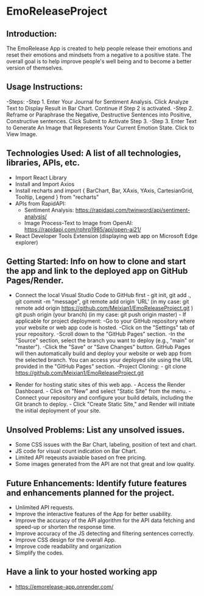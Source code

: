 # EmoReleaseProject

Introduction: 
-
The EmoRelease App is created to help people release their emotions and reset their emotions and mindsets from a negative to a positive state. The overall goal is to help improve people's well being and to become a better version of themselves. 

Usage Instructions: 
-
-Steps: 
-Step 1. Enter Your Journal for Sentiment Analysis. Click Analyze Text to Display Result in Bar Chart. Continue if Step 2 is activated. 
-Step 2. Reframe or Paraphrase the Negative, Destructive Sentences into Positive, Constructive sentences. Click Submit to Activate Step 3.
-Step 3. Enter Text to Generate An Image that Represents Your Current Emotion State. Click to View Image. 
        
Technologies Used: A list of all technologies, libraries, APIs, etc. 
-
- Import React Library
- Install and Import Axios
- Install recharts and import { BarChart, Bar, XAxis, YAxis, CartesianGrid, Tooltip, Legend } from "recharts"
- APIs from RapidAPI:
   - Sentiment Analysis: https://rapidapi.com/twinword/api/sentiment-analysis/
   - Image Process-Text to Image from OpenAI: https://rapidapi.com/rphrp1985/api/open-ai21/
 - React Developer Tools Extension (displaying web app on Microsoft Edge explorer)
     
Getting Started: Info on how to clone and start the app and link to the deployed app on GitHub Pages/Render.
- 
- Connect the local Visual Studio Code to GitHub first
        - git init, git add ., git commit -m "message",
          git remote add origin 'URL' (in my case: git remote add origin https://github.com/Meixian1/EmoReleaseProject.git )
          git push origin (your branch) (in my case: git push origin master)
        - If applicable for project deployment:
              -Go to your GitHub repository where your website or web app code is hosted.
              -Click on the "Settings" tab of your repository.
              -Scroll down to the "GitHub Pages" section.
              -In the "Source" section, select the branch you want to deploy (e.g., "main" or "master").
              -Click the "Save" or "Save Changes" button. GitHub Pages will then automatically build and deploy your website or web app from the selected branch. You 
               can access your deployed site using the URL provided in the "GitHub Pages" section.
        -Project Cloning:
              - git clone https://github.com/Meixian1/EmoReleaseProject.git

- Render for hosting static sites of this web app.
        - Access the Render Dashboard.
        - Click on "New" and select "Static Site" from the menu.
        - Connect your repository and configure your build details, including the Git branch to deploy.
        - Click "Create Static Site," and Render will initiate the initial deployment of your site. 

Unsolved Problems: List any unsolved issues.
-
- Some CSS issues with the Bar Chart, labeling, position of text and chart.
- JS code for visual count indication on Bar Chart. 
- Limited API reqeusts avaiable based on free pricing.
- Some images generated from the API are not that great and low quality.

Future Enhancements: Identify future features and enhancements planned for the project.
-
- Unlimited API requests.
- Improve the interactive features of the App for better usability.
- Improve the accuracy of the API algorithm for the API data fetching and speed-up or shorten the response time.
- Improve accuracy of the JS detecting and filtering sentences correctly.
- Improve CSS design for the overall App.
- Improve code readability and organization
- Simplify the codes.

Have a link to your hosted working app
-
- https://emorelease-app.onrender.com/ 
